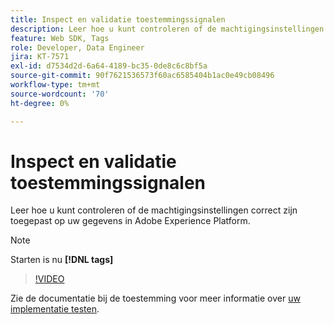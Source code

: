 ```yaml
---
title: Inspect en validatie toestemmingssignalen
description: Leer hoe u kunt controleren of de machtigingsinstellingen correct zijn toegepast op uw gegevens in Adobe Experience Platform.
feature: Web SDK, Tags
role: Developer, Data Engineer
jira: KT-7571
exl-id: d7534d2d-6a64-4189-bc35-0de8c6c8bf5a
source-git-commit: 90f7621536573f60ac6585404b1ac0e49cb08496
workflow-type: tm+mt
source-wordcount: '70'
ht-degree: 0%

---
```


# Inspect en validatie toestemmingssignalen

Leer hoe u kunt controleren of de machtigingsinstellingen correct zijn toegepast op uw gegevens in Adobe Experience Platform.


>[!NOTE]
>
> Starten is nu **[!DNL tags]**

>[!VIDEO](https://video.tv.adobe.com/v/332696/?quality=12&learn=on)

Zie de documentatie bij de toestemming voor meer informatie over [uw implementatie testen](https://experienceleague.adobe.com/docs/experience-platform/landing/governance-privacy-security/consent/adobe/overview.html?lang=en#test-implementation).
